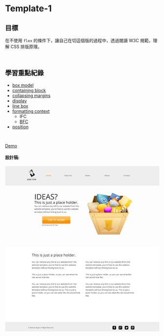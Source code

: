 # Template-1
## 目標
在不使用 `flex` 的條件下，讓自己在切這個版的過程中，透過閱讀 W3C 規範，理解 CSS 排版原理。

<br>

## 學習重點紀錄
- [box model](https://yachen168.github.io/article/box-model.html)
- [containing block](https://yachen168.github.io/article/Containing-block.html)
- [collapsing margins](https://yachen168.github.io/article/Collapsing-margins.html)
- [display](https://yachen168.github.io/article/display.html)
- [line box](https://yachen168.github.io/article/LineBox.html)
- [formatting context](https://yachen168.github.io/article/Formatting-context.html)
  - IFC
  - [BFC](https://yachen168.github.io/article/Block-formatting-context.html) 
- [position](https://yachen168.github.io/article/Position.html)

<br>

[Demo](https://yachen168.github.io/Template-1)

#### 設計稿:

![image](/template1.png)
